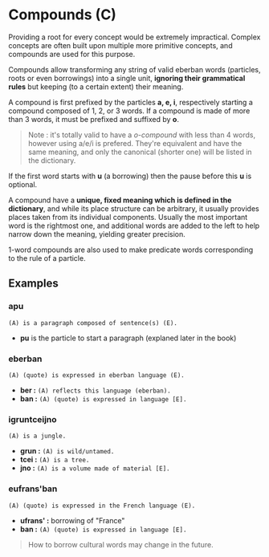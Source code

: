 # Compounds (C)

Providing a root for every concept would be extremely impractical. Complex
concepts are often built upon multiple more primitive concepts, and compounds
are used for this purpose.

Compounds allow transforming any string of valid eberban words (particles, roots
or even borrowings) into a single unit, **ignoring their grammatical rules** but
keeping (to a certain extent) their meaning.

A compound is first prefixed by the particles **a, e, i**, respectively starting a
compound composed of 1, 2, or 3 words. If a compound is made of more than 3
words, it must be prefixed and suffixed by **o**.

> Note : it's totally valid to have a *o-compound* with less than 4 words,
> however using a/e/i is prefered. They're equivalent and have the same meaning,
> and only the canonical (shorter one) will be listed in the dictionary.

If the first word starts with **u** (a borrowing) then the pause before this
**u** is optional.

A compound have a **unique, fixed meaning which is defined in the dictionary**,
and while its place structure can be arbitrary, it usually provides places taken
from its individual components. Usually the most important word is the rightmost
one, and additional words are added to the left to help narrow down the meaning,
yielding greater precision.

1-word compounds are also used to make predicate words corresponding to the rule
of a particle.

## Examples

### apu
`(A) is a paragraph composed of sentence(s) (E).`

- **pu** is the particle to start a paragraph (explaned later in the book)

### eberban
`(A) (quote) is expressed in eberban language (E).`

- **ber :** `(A) reflects this language (eberban).`
- **ban :** `(A) (quote) is expressed in language [E].`

### igruntceijno
`(A) is a jungle.`

- **grun :** `(A) is wild/untamed.`
- **tcei :** `(A) is a tree.`
- **jno :** `(A) is a volume made of material [E].`

### eufrans'ban
`(A) (quote) is expressed in the French language (E).`

- **ufrans' :** borrowing of "France"
- **ban :** `(A) (quote) is expressed in language [E].`

> How to borrow cultural words may change in the future.